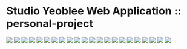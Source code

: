 # Studio Yeoblee Web Application :: personal-project

<img src="s_img/index.png">

<img src="s_img/info.png">

<img src="s_img/signup1.png">
<img src="s_img/signin.png">

<img src="s_img/memberlist.png">
<img src="s_img/membermodify.png">
<img src="s_img/deletemember.png">

<img src="s_img/works.png">
<img src="s_img/work1.png">
<img src="s_img/work2.png">

<img src="s_img/insertwork0.png">
<img src="s_img/insertworks1.png">

<img src="s_img/workslist.png">
<img src="s_img/workmodify.png">

<img src="s_img/accessden.png">

<img src="s_img/recruit.png">
<img src="s_img/recruitdt.png">
<img src="s_img/recruitlist.png">
<img src="s_img/recruitmodify.png">

<img src="s_img/shop.png">
<img src="s_img/shoplike.png">
<img src="s_img/productlist.png">
